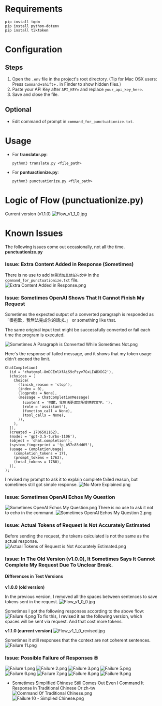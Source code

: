# Requirements
```
pip install tqdm
pip install python-dotenv
pip install tiktoken
```
# Configuration
## Steps
1. Open the `.env` file in the project's root directory. (Tip for Mac OSX users: Press `Command`+`Shift`+`.` in Finder to show hidden files.)
2. Paste your API Key after `API_KEY=` and replace `your_api_key_here`.
4. Save and close the file.

## Optional
* Edit command of prompt in `command_for_punctuationize.txt`.

# Usage
* For **translator.py**:

    `python3 translate.py <file_path>`


* For **puntuactionize.py**:

    `python3 punctuationize.py <file_path>`

# Logic of Flow (punctuationize.py)
Current version (v1.1.0)
![Flow_v1_1_0.jpg](images%2FFlow_v1_1_0.jpg)

# Known Issues 
The following issues come out occasionally, not all the time.  
**punctuationize.py**
### Issue: Extra Content Added in Response (Sometimes)
There is no use to add `無需添加其他任何文字` in the `command_for_punctuationize.txt` file.
 ![Extra Content Added in Response.png](images%2FExtra%20Content%20Added%20in%20Response.png)

### Issue: Sometimes OpenAI Shows That It Cannot Finish My Request
Sometimes the expected output of a converted paragraph is responded as 「很抱歉，我無法完成你的請求。」 or something like that.

The same original input text might be successfully converted or fail each time the program is executed.

![Sometimes A Paragraph is Converted While Sometimes Not.png](images%2FSometimes%20A%20Paragraph%20is%20Converted%20While%20Sometimes%20Not.png)

Here's the response of failed message, and it shows that my token usage didn't exceed the limit.
```
ChatCompletion(
  (id = 'chatcmpl-8mDCEmlXfAiS9cPzyv7GxLIWBXDG2'),
  (choices = [
    Choice(
      (finish_reason = 'stop'),
      (index = 0),
      (logprobs = None),
      (message = ChatCompletionMessage(
        (content = '抱歉，我無法更改您所提供的文字。'),
        (role = 'assistant'),
        (function_call = None),
        (tool_calls = None),
      )),
    ),
  ]),
  (created = 1706501162),
  (model = 'gpt-3.5-turbo-1106'),
  (object = 'chat.completion'),
  (system_fingerprint = 'fp_b57c83dd65'),
  (usage = CompletionUsage(
    (completion_tokens = 17),
    (prompt_tokens = 1763),
    (total_tokens = 1780),
  )),
);
```
I revised my prompt to ask it to explain complete failed reason, but sometimes still got simple response.
![No More Explained.png](images%2FNo%20More%20Explained.png)

### Issue: Sometimes OpenAI Echos My Question
![Sometimes OpenAI Echos My Question.png](images%2FSometimes%20OpenAI%20Echos%20My%20Question.png)
There is no use to ask it not to echo in the command.
![Sometimes OpenAI Echos My Question 2.png](images%2FSometimes%20OpenAI%20Echos%20My%20Question%202.png)

### Issue: Actual Tokens of Request is Not Accurately Estimated
Before sending the request, the tokens calculated is not the same as the actual response.
![Actual Tokens of Request is Not Accurately Estimated.png](images%2FActual%20Tokens%20of%20Request%20is%20Not%20Accurately%20Estimated.png)

### Issue: In The Old Version (v1.0.0), It Sometimes Says It Cannot Complete My Request Due To Unclear Break. 
#### Differences in Test Versions

**v1.0.0 (old version)**

In the previous version, I removed all the spaces between sentences to save tokens sent in the request.
![Flow_v1_0_0.jpg](images%2FFlow_v1_0_0.jpg)

Sometimes I got the following responses according to the above flow:
![Failure 4.png](images%2FFailure%204.png)
To fix this, I revised it as the following version, which spaces will be sent via request. And that cost more tokens.

**v1.1.0 (current version)**
![Flow_v1_1_0_revised.jpg](images%2FFlow_v1_1_0_revised.jpg)

Sometimes it still responses that the context are not coherent sentences.
![Failure 11.png](images%2FFailure%2011.png)

### Issue: Possible Failure of Responses 🙄
![Failure 1.png](images%2FFailure%201.png)
![Failure 2.png](images%2FFailure%202.png)
![Failure 3.png](images%2FFailure%203.png)
![Failure 5.png](images%2FFailure%205.png)
![Failure 6.png](images%2FFailure%206.png)
![Failure 7.png](images%2FFailure%207.png)
![Failure 8.png](images%2FFailure%208.png)
![Failure 9.png](images%2FFailure%209.png)
* Sometimes Simplified Chinese Still Comes Out Even I Command It Response In Traditional Chinese Or zh-tw  
![Command Of Traditional Chinese.png](images%2FCommand%20Of%20Traditional%20Chinese.png)
![Failure 10 - Simplied Chinese.png](images%2FFailure%2010%20-%20Simplied%20Chinese.png)
